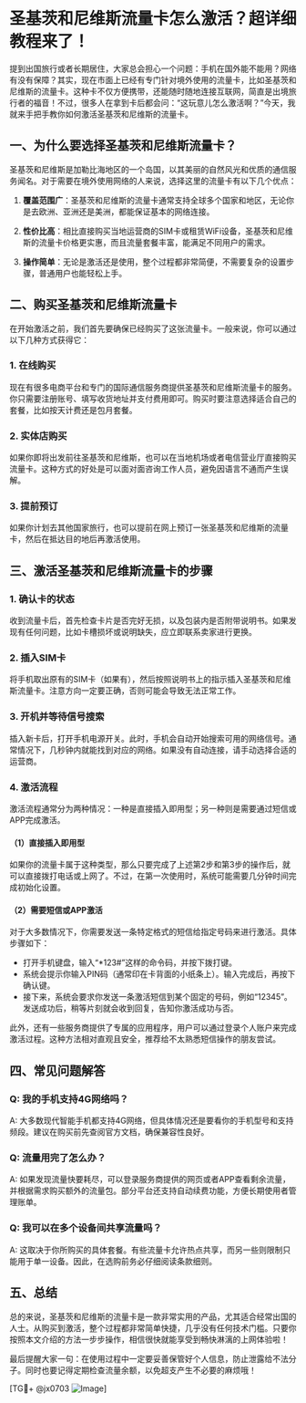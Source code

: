 # 圣基茨和尼维斯流量卡怎么激活？超详细教程来了！

提到出国旅行或者长期居住，大家总会担心一个问题：手机在国外能不能用？网络有没有保障？其实，现在市面上已经有专门针对境外使用的流量卡，比如圣基茨和尼维斯的流量卡。这种卡不仅方便携带，还能随时随地连接互联网，简直是出境旅行者的福音！不过，很多人在拿到卡后都会问：“这玩意儿怎么激活啊？”今天，我就来手把手教你如何激活圣基茨和尼维斯的流量卡。

## 一、为什么要选择圣基茨和尼维斯流量卡？

圣基茨和尼维斯是加勒比海地区的一个岛国，以其美丽的自然风光和优质的通信服务闻名。对于需要在境外使用网络的人来说，选择这里的流量卡有以下几个优点：

1. **覆盖范围广**：圣基茨和尼维斯的流量卡通常支持全球多个国家和地区，无论你是去欧洲、亚洲还是美洲，都能保证基本的网络连接。
   
2. **性价比高**：相比直接购买当地运营商的SIM卡或租赁WiFi设备，圣基茨和尼维斯的流量卡价格更实惠，而且流量套餐丰富，能满足不同用户的需求。

3. **操作简单**：无论是激活还是使用，整个过程都非常简便，不需要复杂的设置步骤，普通用户也能轻松上手。

## 二、购买圣基茨和尼维斯流量卡

在开始激活之前，我们首先要确保已经购买了这张流量卡。一般来说，你可以通过以下几种方式获得它：

### 1. 在线购买
现在有很多电商平台和专门的国际通信服务商提供圣基茨和尼维斯流量卡的服务。你只需要注册账号、填写收货地址并支付费用即可。购买时要注意选择适合自己的套餐，比如按天计费还是包月套餐。

### 2. 实体店购买
如果你即将出发前往圣基茨和尼维斯，也可以在当地机场或者电信营业厅直接购买流量卡。这种方式的好处是可以面对面咨询工作人员，避免因语言不通而产生误解。

### 3. 提前预订
如果你计划去其他国家旅行，也可以提前在网上预订一张圣基茨和尼维斯的流量卡，然后在抵达目的地后再激活使用。

## 三、激活圣基茨和尼维斯流量卡的步骤

### 1. 确认卡的状态
收到流量卡后，首先检查卡片是否完好无损，以及包装内是否附带说明书。如果发现有任何问题，比如卡槽损坏或说明缺失，应立即联系卖家进行更换。

### 2. 插入SIM卡
将手机取出原有的SIM卡（如果有），然后按照说明书上的指示插入圣基茨和尼维斯流量卡。注意方向一定要正确，否则可能会导致无法正常工作。

### 3. 开机并等待信号搜索
插入新卡后，打开手机电源开关。此时，手机会自动开始搜索可用的网络信号。通常情况下，几秒钟内就能找到对应的网络。如果没有自动连接，请手动选择合适的运营商。

### 4. 激活流程
激活流程通常分为两种情况：一种是直接插入即用型；另一种则是需要通过短信或APP完成激活。

#### （1）直接插入即用型
如果你的流量卡属于这种类型，那么只要完成了上述第2步和第3步的操作后，就可以直接拨打电话或上网了。不过，在第一次使用时，系统可能需要几分钟时间完成初始化设置。

#### （2）需要短信或APP激活
对于大多数情况下，你需要发送一条特定格式的短信给指定号码来进行激活。具体步骤如下：
- 打开手机键盘，输入“*123#”这样的命令码，并按下拨打键。
- 系统会提示你输入PIN码（通常印在卡背面的小纸条上）。输入完成后，再按下确认键。
- 接下来，系统会要求你发送一条激活短信到某个固定的号码，例如“12345”。发送成功后，稍等片刻就会收到回复，告知你激活成功与否。

此外，还有一些服务商提供了专属的应用程序，用户可以通过登录个人账户来完成激活过程。这种方法相对直观且安全，推荐给不太熟悉短信操作的朋友尝试。

## 四、常见问题解答

### Q: 我的手机支持4G网络吗？
A: 大多数现代智能手机都支持4G网络，但具体情况还是要看你的手机型号和支持频段。建议在购买前先查阅官方文档，确保兼容性良好。

### Q: 流量用完了怎么办？
A: 如果发现流量快要耗尽，可以登录服务商提供的网页或者APP查看剩余流量，并根据需求购买额外的流量包。部分平台还支持自动续费功能，方便长期使用者管理账单。

### Q: 我可以在多个设备间共享流量吗？
A: 这取决于你所购买的具体套餐。有些流量卡允许热点共享，而另一些则限制只能用于单一设备。因此，在选购前务必仔细阅读条款细则。

## 五、总结

总的来说，圣基茨和尼维斯的流量卡是一款非常实用的产品，尤其适合经常出国的人士。从购买到激活，整个过程都非常简单快捷，几乎没有任何技术门槛。只要你按照本文介绍的方法一步步操作，相信很快就能享受到畅快淋漓的上网体验啦！

最后提醒大家一句：在使用过程中一定要妥善保管好个人信息，防止泄露给不法分子。同时也要记得定期检查流量余额，以免超支产生不必要的麻烦哦！

[TG💪+ @jx0703 ![Image](https://github.com/user-attachments/assets/dbca1d08-cadb-493c-b0ec-ad6f7a83f270)]